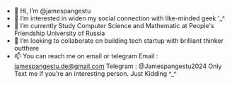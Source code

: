 - 👋 Hi, I’m @jamespangestu
- 👀 I’m interested in widen my social connection with like-minded geek '_^
- 🌱 I’m currently Study Computer Science and Mathematic at People's Friendship University of Russia
- 💞️ I’m looking to collaborate on building tech startup with brilliant thinker outthere
- 📫 You can reach me on email or telegram
  Email : jamespangestu.de@gmail.com
  Telegram : @Jamespangestu2024
  Only Text me if you're an interesting person. Just Kidding ^_^

<!---
Jean-Baptiste-deLafayette/Jean-Baptiste-deLafayette is a ✨ special ✨ repository because its `README.md` (this file) appears on your GitHub profile.
You can click the Preview link to take a look at your changes.
--->
